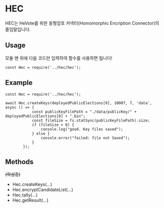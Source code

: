 # HEC
HEC는 HeVote를 위한 동형암호 커넥터(Homomorphic Encription Connector)의 줄임말입니다.

## Usage
모듈 맨 위에 다음 코드만 입력하여 함수를 사용하면 됩니다!

```
const Hec = require('../hec/hec');
```

## Example

```
const Hec = require('../hec/hec');

await Hec.createKeys(deployedPublicElections[0], 10007, 7, 'data', async () => {
            const publicKeyFilePath = "./data/publicKey/" + deployedPublicElections[0] + ".bin";
            const fileSize = fs.statSync(publicKeyFilePath).size;
            if (fileSize > 0) {
                console.log("good. Key files saved");
            } else {
                console.error("failed: file not Saved");
            }
        });
```

## Methods
~~(작성중)~~

- Hec.createKeys(...)
- Hec.encryptCandidateList(...)
- Hec.tally(...)
- Hec.getResult(...)
